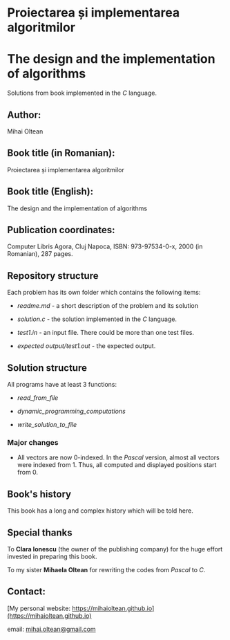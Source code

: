 # Proiectarea și implementarea algoritmilor
# The design and the implementation of algorithms

Solutions from book implemented in the *C* language.

## Author: 
Mihai Oltean

## Book title (in Romanian):
Proiectarea și implementarea algoritmilor

## Book title (English):
The design and the implementation of algorithms

## Publication coordinates:
Computer Libris Agora, Cluj Napoca, ISBN: 973-97534-0-x, 2000 (in Romanian), 287 pages.

## Repository structure

Each problem has its own folder which contains the following items:

- *readme.md* - a short description of the problem and its solution

- *solution.c* - the solution implemented in the *C* language.

- *test1.in* - an input file. There could be more than one test files.

- *expected output/test1.out* - the expected output.

## Solution structure

All programs have at least 3 functions:

- *read_from_file*

- *dynamic_programming_computations*

- *write_solution_to_file*

### Major changes

- All vectors are now 0-indexed. In the *Pascal* version, almost all vectors were indexed from 1. Thus, all computed and displayed positions start from 0.

## Book's history
This book has a long and complex history which will be told here.

## Special thanks

To **Clara Ionescu** (the owner of the publishing company) for the huge effort invested in preparing this book.

To my sister **Mihaela Oltean** for rewriting the codes from *Pascal* to *C*.

## Contact:

[My personal website: https://mihaioltean.github.io](https://mihaioltean.github.io)

email: mihai.oltean@gmail.com